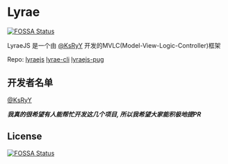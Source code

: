 # Lyrae
[![FOSSA Status](https://app.fossa.io/api/projects/git%2Bgithub.com%2Flyraejs%2Fzh-cn.svg?type=shield)](https://app.fossa.io/projects/git%2Bgithub.com%2Flyraejs%2Fzh-cn?ref=badge_shield)


LyraeJS 是一个由 [@KsRyY](github.com/ksryy) 开发的MVLC(Model-View-Logic-Controller)框架

Repo: [lyraejs](https://github.com/lyraejs/lyraejs) [lyrae-cli](https://github.com/lyraejs/lyrae-cli) [lyraejs-pug](https://github.com/lyraejs/lyrae-pug)

## 开发者名单

[@KsRyY](github.com/ksryy)

***我真的很希望有人能帮忙开发这几个项目, 所以我希望大家能积极地提PR***

## License
[![FOSSA Status](https://app.fossa.io/api/projects/git%2Bgithub.com%2Flyraejs%2Fzh-cn.svg?type=large)](https://app.fossa.io/projects/git%2Bgithub.com%2Flyraejs%2Fzh-cn?ref=badge_large)